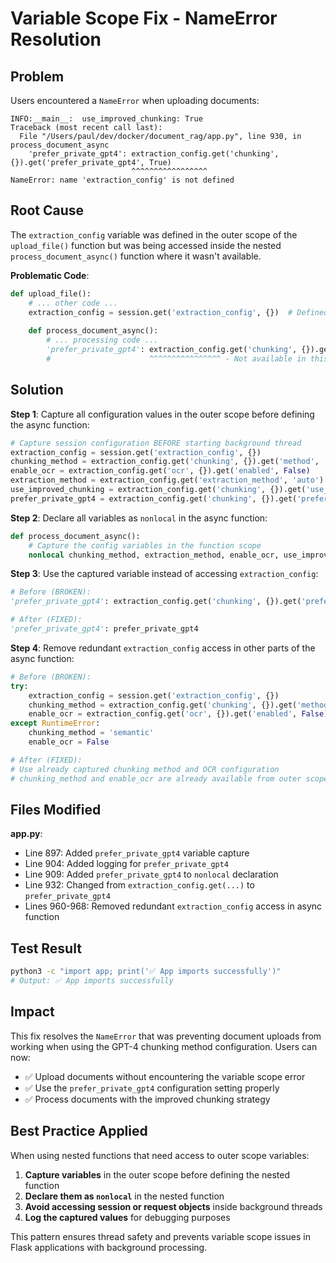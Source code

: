# Variable Scope Fix - NameError Resolution

## Problem

Users encountered a `NameError` when uploading documents:

```
INFO:__main__:  use_improved_chunking: True
Traceback (most recent call last):
  File "/Users/paul/dev/docker/document_rag/app.py", line 930, in process_document_async
    'prefer_private_gpt4': extraction_config.get('chunking', {}).get('prefer_private_gpt4', True)
                           ^^^^^^^^^^^^^^^^^
NameError: name 'extraction_config' is not defined
```

## Root Cause

The `extraction_config` variable was defined in the outer scope of the `upload_file()` function but was being accessed inside the nested `process_document_async()` function where it wasn't available.

**Problematic Code**:
```python
def upload_file():
    # ... other code ...
    extraction_config = session.get('extraction_config', {})  # Defined here
    
    def process_document_async():
        # ... processing code ...
        'prefer_private_gpt4': extraction_config.get('chunking', {}).get('prefer_private_gpt4', True)
        #                      ^^^^^^^^^^^^^^^^ - Not available in this scope!
```

## Solution

**Step 1**: Capture all configuration values in the outer scope before defining the async function:

```python
# Capture session configuration BEFORE starting background thread
extraction_config = session.get('extraction_config', {})
chunking_method = extraction_config.get('chunking', {}).get('method', 'semantic')
enable_ocr = extraction_config.get('ocr', {}).get('enabled', False)
extraction_method = extraction_config.get('extraction_method', 'auto')
use_improved_chunking = extraction_config.get('chunking', {}).get('use_improved_chunking', True)
prefer_private_gpt4 = extraction_config.get('chunking', {}).get('prefer_private_gpt4', True)  # ✅ Added
```

**Step 2**: Declare all variables as `nonlocal` in the async function:

```python
def process_document_async():
    # Capture the config variables in the function scope
    nonlocal chunking_method, extraction_method, enable_ocr, use_improved_chunking, prefer_private_gpt4  # ✅ Added prefer_private_gpt4
```

**Step 3**: Use the captured variable instead of accessing `extraction_config`:

```python
# Before (BROKEN):
'prefer_private_gpt4': extraction_config.get('chunking', {}).get('prefer_private_gpt4', True)

# After (FIXED):
'prefer_private_gpt4': prefer_private_gpt4
```

**Step 4**: Remove redundant `extraction_config` access in other parts of the async function:

```python
# Before (BROKEN):
try:
    extraction_config = session.get('extraction_config', {})
    chunking_method = extraction_config.get('chunking', {}).get('method', 'semantic')
    enable_ocr = extraction_config.get('ocr', {}).get('enabled', False)
except RuntimeError:
    chunking_method = 'semantic'
    enable_ocr = False

# After (FIXED):
# Use already captured chunking method and OCR configuration
# chunking_method and enable_ocr are already available from outer scope
```

## Files Modified

**app.py**:
- Line 897: Added `prefer_private_gpt4` variable capture
- Line 904: Added logging for `prefer_private_gpt4`
- Line 909: Added `prefer_private_gpt4` to `nonlocal` declaration
- Line 932: Changed from `extraction_config.get(...)` to `prefer_private_gpt4`
- Lines 960-968: Removed redundant `extraction_config` access in async function

## Test Result

```bash
python3 -c "import app; print('✅ App imports successfully')"
# Output: ✅ App imports successfully
```

## Impact

This fix resolves the `NameError` that was preventing document uploads from working when using the GPT-4 chunking method configuration. Users can now:

- ✅ Upload documents without encountering the variable scope error
- ✅ Use the `prefer_private_gpt4` configuration setting properly
- ✅ Process documents with the improved chunking strategy

## Best Practice Applied

When using nested functions that need access to outer scope variables:

1. **Capture variables** in the outer scope before defining the nested function
2. **Declare them as `nonlocal`** in the nested function
3. **Avoid accessing session or request objects** inside background threads
4. **Log the captured values** for debugging purposes

This pattern ensures thread safety and prevents variable scope issues in Flask applications with background processing.
